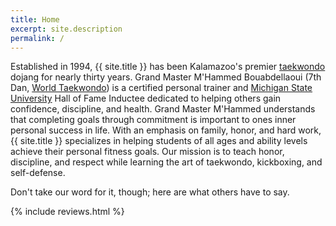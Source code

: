 ```yaml
---
title: Home
excerpt: site.description
permalink: /
---
```


Established in 1994, {{ site.title }} has been Kalamazoo's premier [taekwondo][]
dojang for nearly thirty years. Grand Master M'Hammed Bouabdellaoui (7th Dan,
[World Taekwondo][]) is a certified personal trainer and
[Michigan State University][] Hall of Fame Inductee dedicated to helping others
gain confidence, discipline, and health. Grand Master M'Hammed understands that
completing goals through commitment is important to ones inner personal success
in life. With an emphasis on family, honor, and hard work, {{ site.title }}
specializes in helping students of all ages and ability levels achieve their
personal fitness goals. Our mission is to teach honor, discipline, and respect
while learning the art of taekwondo, kickboxing, and self-defense.

Don't take our word for it, though; here are what others have to say.

{% include reviews.html %}

[facebook]: https://facebook.com/usataekwondokalamazoo/reviews
[michigan state university]: https://msu.edu
[taekwondo]: https://wikipedia.org/wiki/Taekwondo
[world taekwondo]: https://www.worldtaekwondo.org
